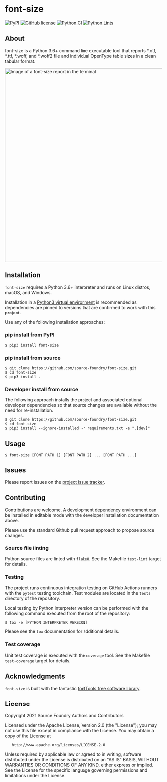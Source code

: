 # font-size

[![PyPI](https://img.shields.io/pypi/v/font-size?color=blueviolet&label=PyPI&logo=python&logoColor=white)](https://pypi.org/project/font-size/)
[![GitHub license](https://img.shields.io/github/license/source-foundry/font-size?color=blue)](https://github.com/source-foundry/font-size/blob/master/LICENSE)
[![Python CI](https://github.com/source-foundry/font-size/actions/workflows/py-ci.yml/badge.svg)](https://github.com/source-foundry/font-size/actions/workflows/py-ci.yml)
[![Python Lints](https://github.com/source-foundry/font-size/actions/workflows/py-lint.yml/badge.svg)](https://github.com/source-foundry/font-size/actions/workflows/py-lint.yml)

## About

font-size is a Python 3.6+ command line executable tool that reports *.otf, *.ttf, *.woff, and *.woff2 file and individual OpenType table sizes in a clean tabular format.

<img width="625" alt="Image of a font-size report in the terminal" src="https://user-images.githubusercontent.com/4249591/118226931-ae095880-b455-11eb-9fb9-f1d5a5fb928b.png">

## Installation

`font-size` requires a Python 3.6+ interpreter and runs on Linux distros, macOS, and Windows.

Installation in a [Python3 virtual environment](https://docs.python.org/3/library/venv.html) is recommended as dependencies are pinned to versions that are confirmed to work with this project.

Use any of the following installation approaches:

### pip install from PyPI

```
$ pip3 install font-size
```

### pip install from source

```
$ git clone https://github.com/source-foundry/font-size.git
$ cd font-size
$ pip3 install .
```

### Developer install from source

The following approach installs the project and associated optional developer dependencies so that source changes are available without the need for re-installation.

```
$ git clone https://github.com/source-foundry/font-size.git
$ cd font-size
$ pip3 install --ignore-installed -r requirements.txt -e ".[dev]"
```

## Usage

```
$ font-size [FONT PATH 1] [FONT PATH 2] ... [FONT PATH ...]
```

## Issues

Please report issues on the [project issue tracker](https://github.com/source-foundry/font-size/issues).

## Contributing

Contributions are welcome. A development dependency environment can be installed in editable mode with the developer installation documentation above.

Please use the standard Github pull request approach to propose source changes.

### Source file linting

Python source files are linted with `flake8`. See the Makefile `test-lint` target for details.


### Testing

The project runs continuous integration testing on GitHub Actions runners with the `pytest` testing toolchain. Test modules are located in the `tests` directory of the repository.

Local testing by Python interpreter version can be performed with the following command executed from the root of the repository:

```
$ tox -e [PYTHON INTERPRETER VERSION]
```

Please see the `tox` documentation for additional details.

### Test coverage

Unit test coverage is executed with the `coverage` tool. See the Makefile `test-coverage` target for details.

## Acknowledgments

`font-size` is built with the fantastic [fontTools free software library](https://github.com/fonttools/fonttools).

## License

Copyright 2021 Source Foundry Authors and Contributors

Licensed under the Apache License, Version 2.0 (the "License");
you may not use this file except in compliance with the License.
You may obtain a copy of the License at

       http://www.apache.org/licenses/LICENSE-2.0

Unless required by applicable law or agreed to in writing, software
distributed under the License is distributed on an "AS IS" BASIS,
WITHOUT WARRANTIES OR CONDITIONS OF ANY KIND, either express or implied.
See the License for the specific language governing permissions and
limitations under the License.